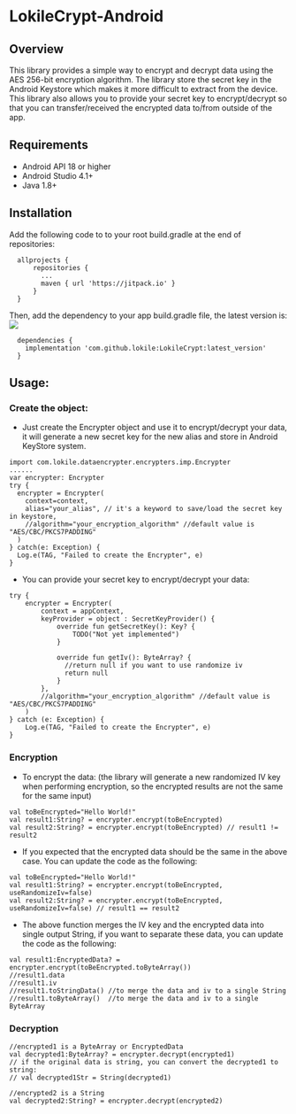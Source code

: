# LokileCrypt-Android



## Overview
This library provides a simple way to encrypt and decrypt data using the AES 256-bit encryption algorithm. The library store the secret key in the Android Keystore which makes it more difficult to extract from the device. This library also allows you to provide your secret key to encrypt/decrypt so that you can transfer/received the encrypted data to/from outside of the app.

## Requirements
- Android API 18 or higher
- Android Studio 4.1+
- Java 1.8+

## Installation
Add the following code to to your root build.gradle at the end of repositories:
```
  allprojects {
      repositories {
        ...
        maven { url 'https://jitpack.io' }
      }
  }
```
Then, add the dependency to your app build.gradle file, the latest version is: [![](https://jitpack.io/v/lokile/LokileCrypt.svg)](https://jitpack.io/#lokile/LokileCrypt)
```
  dependencies {
    implementation 'com.github.lokile:LokileCrypt:latest_version'
  }
```

## Usage:
### Create the object:
- Just create the Encrypter object and use it to encrypt/decrypt your data, it will generate a new secret key for the new alias and store in Android KeyStore system.
```
import com.lokile.dataencrypter.encrypters.imp.Encrypter
......
var encrypter: Encrypter
try {
  encrypter = Encrypter(
    context=context,
    alias="your_alias", // it's a keyword to save/load the secret key in keystore,
    //algorithm="your_encryption_algorithm" //default value is "AES/CBC/PKCS7PADDING"
  )
} catch(e: Exception) {
  Log.e(TAG, "Failed to create the Encrypter", e)
}
```
- You can provide your secret key to encrypt/decrypt your data:
```
try {
    encrypter = Encrypter(
        context = appContext,
        keyProvider = object : SecretKeyProvider() {
            override fun getSecretKey(): Key? {
                TODO("Not yet implemented")
            }

            override fun getIv(): ByteArray? {
              //return null if you want to use randomize iv
              return null
            }
        },
        //algorithm="your_encryption_algorithm" //default value is "AES/CBC/PKCS7PADDING"
    )
} catch (e: Exception) {
    Log.e(TAG, "Failed to create the Encrypter", e)
}
```
### Encryption
- To encrypt the data:
(the library will generate a new randomized IV key when performing encryption, 
so the encrypted results are not the same for the same input)
```
val toBeEncrypted="Hello World!"
val result1:String? = encrypter.encrypt(toBeEncrypted)
val result2:String? = encrypter.encrypt(toBeEncrypted) // result1 != result2
```
- If you expected that the encrypted data should be the same in the above case. You can update the code as the following:
```
val toBeEncrypted="Hello World!"
val result1:String? = encrypter.encrypt(toBeEncrypted, useRandomizeIv=false)
val result2:String? = encrypter.encrypt(toBeEncrypted, useRandomizeIv=false) // result1 == result2
```
- The above function merges the IV key and the encrypted data into single output String, if you want to separate these data, you can update the code as the following:
```
val result1:EncryptedData? = encrypter.encrypt(toBeEncrypted.toByteArray())
//result1.data
//result1.iv
//result1.toStringData() //to merge the data and iv to a single String
//result1.toByteArray()  //to merge the data and iv to a single ByteArray
```

### Decryption

```
//encrypted1 is a ByteArray or EncryptedData
val decrypted1:ByteArray? = encrypter.decrypt(encrypted1)
// if the original data is string, you can convert the decrypted1 to string:
// val decrypted1Str = String(decrypted1) 

//encrypted2 is a String
val decrypted2:String? = encrypter.decrypt(encrypted2)
```
